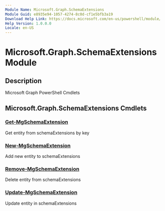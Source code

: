 ```yaml
---
Module Name: Microsoft.Graph.SchemaExtensions
Module Guid: e8935e94-1057-4274-8c0d-cf1e5bfb3a19
Download Help Link: https://docs.microsoft.com/en-us/powershell/module/microsoft.graph.schemaextensions
Help Version: 1.0.0.0
Locale: en-US
---
```


# Microsoft.Graph.SchemaExtensions Module
## Description
Microsoft Graph PowerShell Cmdlets

## Microsoft.Graph.SchemaExtensions Cmdlets
### [Get-MgSchemaExtension](Get-MgSchemaExtension.md)
Get entity from schemaExtensions by key

### [New-MgSchemaExtension](New-MgSchemaExtension.md)
Add new entity to schemaExtensions

### [Remove-MgSchemaExtension](Remove-MgSchemaExtension.md)
Delete entity from schemaExtensions

### [Update-MgSchemaExtension](Update-MgSchemaExtension.md)
Update entity in schemaExtensions

